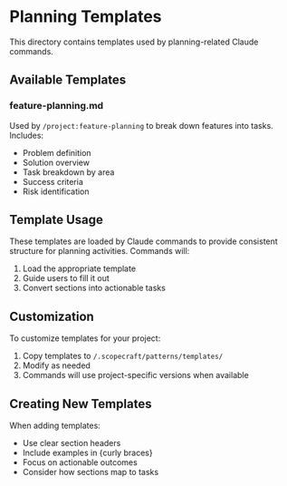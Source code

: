 # Planning Templates

This directory contains templates used by planning-related Claude commands.

## Available Templates

### feature-planning.md
Used by `/project:feature-planning` to break down features into tasks. Includes:
- Problem definition
- Solution overview
- Task breakdown by area
- Success criteria
- Risk identification

## Template Usage

These templates are loaded by Claude commands to provide consistent structure for planning activities. Commands will:
1. Load the appropriate template
2. Guide users to fill it out
3. Convert sections into actionable tasks

## Customization

To customize templates for your project:
1. Copy templates to `/.scopecraft/patterns/templates/`
2. Modify as needed
3. Commands will use project-specific versions when available

## Creating New Templates

When adding templates:
- Use clear section headers
- Include examples in {curly braces}
- Focus on actionable outcomes
- Consider how sections map to tasks